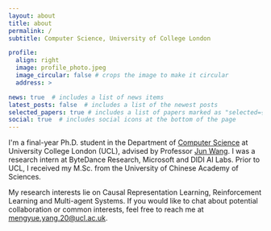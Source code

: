 ```yaml
---
layout: about
title: about
permalink: /
subtitle: Computer Science, University of College London

profile:
  align: right
  image: profile_photo.jpeg
  image_circular: false # crops the image to make it circular
  address: >

news: true  # includes a list of news items
latest_posts: false  # includes a list of the newest posts
selected_papers: true # includes a list of papers marked as "selected={true}"
social: true  # includes social icons at the bottom of the page
---
```


I'm a final-year Ph.D. student in the Department of [Computer Science](https://www.ucl.ac.uk/computer-science/ucl-computer-science) at University College London (UCL), advised by Professor [Jun Wang](http://www0.cs.ucl.ac.uk/staff/jun.wang/). I was a research intern at ByteDance Research, Microsoft and DIDI AI Labs. Prior to UCL, I received my M.Sc. from the University of Chinese Academy of Sciences. 

My research interests lie on Causal Representation Learning, Reinforcement Learning and Multi-agent Systems. If you would like to chat about potential collaboration or common interests, feel free to reach me at mengyue.yang.20@ucl.ac.uk.



